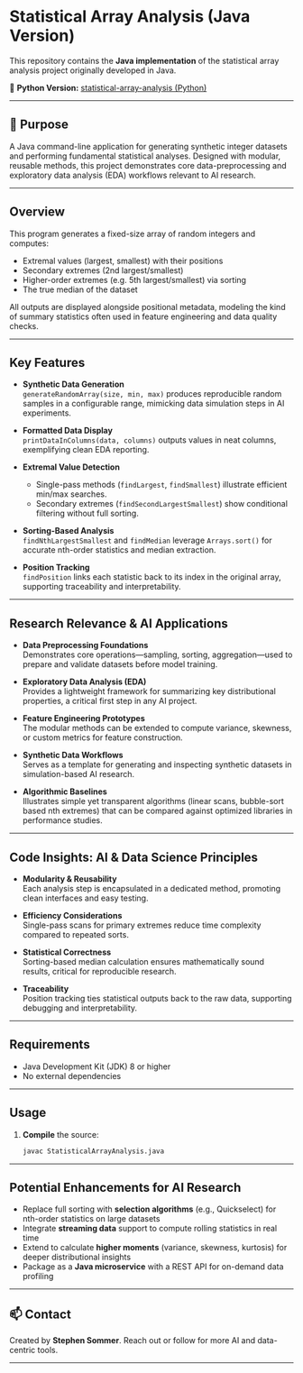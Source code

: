 # Statistical Array Analysis (Java Version)

This repository contains the **Java implementation** of the statistical array analysis project originally developed in Java.

🔗 **Python Version:** [statistical-array-analysis (Python)](https://github.com/ssommera/statistical-array-analysis-python)

---

## 🧠 Purpose

A Java command-line application for generating synthetic integer datasets and performing fundamental statistical analyses. Designed with modular, reusable methods, this project demonstrates core data-preprocessing and exploratory data analysis (EDA) workflows relevant to AI research.

---

## Overview

This program generates a fixed-size array of random integers and computes:

- Extremal values (largest, smallest) with their positions  
- Secondary extremes (2nd largest/smallest)  
- Higher-order extremes (e.g. 5th largest/smallest) via sorting  
- The true median of the dataset  

All outputs are displayed alongside positional metadata, modeling the kind of summary statistics often used in feature engineering and data quality checks.

---

## Key Features

- **Synthetic Data Generation**  
  `generateRandomArray(size, min, max)` produces reproducible random samples in a configurable range, mimicking data simulation steps in AI experiments.

- **Formatted Data Display**  
  `printDataInColumns(data, columns)` outputs values in neat columns, exemplifying clean EDA reporting.

- **Extremal Value Detection**  
  - Single-pass methods (`findLargest`, `findSmallest`) illustrate efficient min/max searches.  
  - Secondary extremes (`findSecondLargestSmallest`) show conditional filtering without full sorting.

- **Sorting-Based Analysis**  
  `findNthLargestSmallest` and `findMedian` leverage `Arrays.sort()` for accurate nth-order statistics and median extraction.

- **Position Tracking**  
  `findPosition` links each statistic back to its index in the original array, supporting traceability and interpretability.

---

## Research Relevance & AI Applications

- **Data Preprocessing Foundations**  
  Demonstrates core operations—sampling, sorting, aggregation—used to prepare and validate datasets before model training.

- **Exploratory Data Analysis (EDA)**  
  Provides a lightweight framework for summarizing key distributional properties, a critical first step in any AI project.

- **Feature Engineering Prototypes**  
  The modular methods can be extended to compute variance, skewness, or custom metrics for feature construction.

- **Synthetic Data Workflows**  
  Serves as a template for generating and inspecting synthetic datasets in simulation-based AI research.

- **Algorithmic Baselines**  
  Illustrates simple yet transparent algorithms (linear scans, bubble-sort based nth extremes) that can be compared against optimized libraries in performance studies.

---

## Code Insights: AI & Data Science Principles

- **Modularity & Reusability**  
  Each analysis step is encapsulated in a dedicated method, promoting clean interfaces and easy testing.

- **Efficiency Considerations**  
  Single-pass scans for primary extremes reduce time complexity compared to repeated sorts.

- **Statistical Correctness**  
  Sorting-based median calculation ensures mathematically sound results, critical for reproducible research.

- **Traceability**  
  Position tracking ties statistical outputs back to the raw data, supporting debugging and interpretability.

---

## Requirements

- Java Development Kit (JDK) 8 or higher  
- No external dependencies  

---

## Usage

1. **Compile** the source:
   ```bash
   javac StatisticalArrayAnalysis.java

---

## Potential Enhancements for AI Research

- Replace full sorting with **selection algorithms** (e.g., Quickselect) for nth-order statistics on large datasets  
- Integrate **streaming data** support to compute rolling statistics in real time  
- Extend to calculate **higher moments** (variance, skewness, kurtosis) for deeper distributional insights  
- Package as a **Java microservice** with a REST API for on-demand data profiling  

---

## 📫 Contact
Created by **Stephen Sommer**. Reach out or follow for more AI and data-centric tools. 

---

